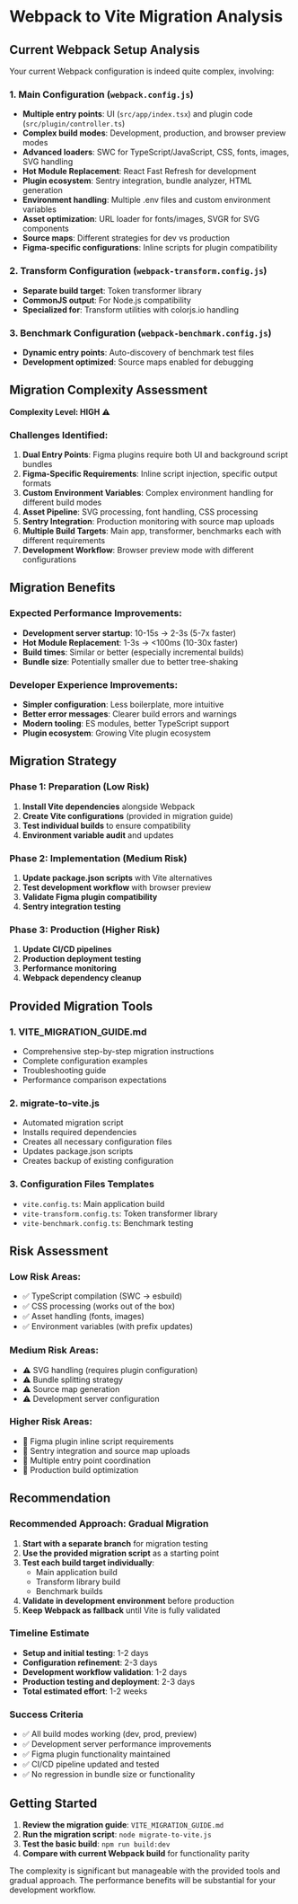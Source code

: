 # Webpack to Vite Migration Analysis

## Current Webpack Setup Analysis

Your current Webpack configuration is indeed quite complex, involving:

### 1. Main Configuration (`webpack.config.js`)
- **Multiple entry points**: UI (`src/app/index.tsx`) and plugin code (`src/plugin/controller.ts`)
- **Complex build modes**: Development, production, and browser preview modes
- **Advanced loaders**: SWC for TypeScript/JavaScript, CSS, fonts, images, SVG handling
- **Hot Module Replacement**: React Fast Refresh for development
- **Plugin ecosystem**: Sentry integration, bundle analyzer, HTML generation
- **Environment handling**: Multiple .env files and custom environment variables
- **Asset optimization**: URL loader for fonts/images, SVGR for SVG components
- **Source maps**: Different strategies for dev vs production
- **Figma-specific configurations**: Inline scripts for plugin compatibility

### 2. Transform Configuration (`webpack-transform.config.js`)
- **Separate build target**: Token transformer library
- **CommonJS output**: For Node.js compatibility
- **Specialized for**: Transform utilities with colorjs.io handling

### 3. Benchmark Configuration (`webpack-benchmark.config.js`)
- **Dynamic entry points**: Auto-discovery of benchmark test files
- **Development optimized**: Source maps enabled for debugging

## Migration Complexity Assessment

**Complexity Level: HIGH** ⚠️

### Challenges Identified:

1. **Dual Entry Points**: Figma plugins require both UI and background script bundles
2. **Figma-Specific Requirements**: Inline script injection, specific output formats
3. **Custom Environment Variables**: Complex environment handling for different build modes
4. **Asset Pipeline**: SVG processing, font handling, CSS processing
5. **Sentry Integration**: Production monitoring with source map uploads
6. **Multiple Build Targets**: Main app, transformer, benchmarks each with different requirements
7. **Development Workflow**: Browser preview mode with different configurations

## Migration Benefits

### Expected Performance Improvements:
- **Development server startup**: 10-15s → 2-3s (5-7x faster)
- **Hot Module Replacement**: 1-3s → <100ms (10-30x faster)
- **Build times**: Similar or better (especially incremental builds)
- **Bundle size**: Potentially smaller due to better tree-shaking

### Developer Experience Improvements:
- **Simpler configuration**: Less boilerplate, more intuitive
- **Better error messages**: Clearer build errors and warnings
- **Modern tooling**: ES modules, better TypeScript support
- **Plugin ecosystem**: Growing Vite plugin ecosystem

## Migration Strategy

### Phase 1: Preparation (Low Risk)
1. **Install Vite dependencies** alongside Webpack
2. **Create Vite configurations** (provided in migration guide)
3. **Test individual builds** to ensure compatibility
4. **Environment variable audit** and updates

### Phase 2: Implementation (Medium Risk)
1. **Update package.json scripts** with Vite alternatives
2. **Test development workflow** with browser preview
3. **Validate Figma plugin compatibility** 
4. **Sentry integration testing**

### Phase 3: Production (Higher Risk)
1. **Update CI/CD pipelines**
2. **Production deployment testing**
3. **Performance monitoring**
4. **Webpack dependency cleanup**

## Provided Migration Tools

### 1. **VITE_MIGRATION_GUIDE.md**
- Comprehensive step-by-step migration instructions
- Complete configuration examples
- Troubleshooting guide
- Performance comparison expectations

### 2. **migrate-to-vite.js**
- Automated migration script
- Installs required dependencies
- Creates all necessary configuration files
- Updates package.json scripts
- Creates backup of existing configuration

### 3. **Configuration Files Templates**
- `vite.config.ts`: Main application build
- `vite-transform.config.ts`: Token transformer library
- `vite-benchmark.config.ts`: Benchmark testing

## Risk Assessment

### Low Risk Areas:
- ✅ TypeScript compilation (SWC → esbuild)
- ✅ CSS processing (works out of the box)
- ✅ Asset handling (fonts, images)
- ✅ Environment variables (with prefix updates)

### Medium Risk Areas:
- ⚠️ SVG handling (requires plugin configuration)
- ⚠️ Bundle splitting strategy
- ⚠️ Source map generation
- ⚠️ Development server configuration

### Higher Risk Areas:
- 🔴 Figma plugin inline script requirements
- 🔴 Sentry integration and source map uploads
- 🔴 Multiple entry point coordination
- 🔴 Production build optimization

## Recommendation

### **Recommended Approach: Gradual Migration**

1. **Start with a separate branch** for migration testing
2. **Use the provided migration script** as a starting point
3. **Test each build target individually**:
   - Main application build
   - Transform library build  
   - Benchmark builds
4. **Validate in development environment** before production
5. **Keep Webpack as fallback** until Vite is fully validated

### **Timeline Estimate**
- **Setup and initial testing**: 1-2 days
- **Configuration refinement**: 2-3 days
- **Development workflow validation**: 1-2 days
- **Production testing and deployment**: 2-3 days
- **Total estimated effort**: 1-2 weeks

### **Success Criteria**
- ✅ All build modes working (dev, prod, preview)
- ✅ Development server performance improvements
- ✅ Figma plugin functionality maintained
- ✅ CI/CD pipeline updated and tested
- ✅ No regression in bundle size or functionality

## Getting Started

1. **Review the migration guide**: `VITE_MIGRATION_GUIDE.md`
2. **Run the migration script**: `node migrate-to-vite.js`
3. **Test the basic build**: `npm run build:dev`
4. **Compare with current Webpack build** for functionality parity

The complexity is significant but manageable with the provided tools and gradual approach. The performance benefits will be substantial for your development workflow.